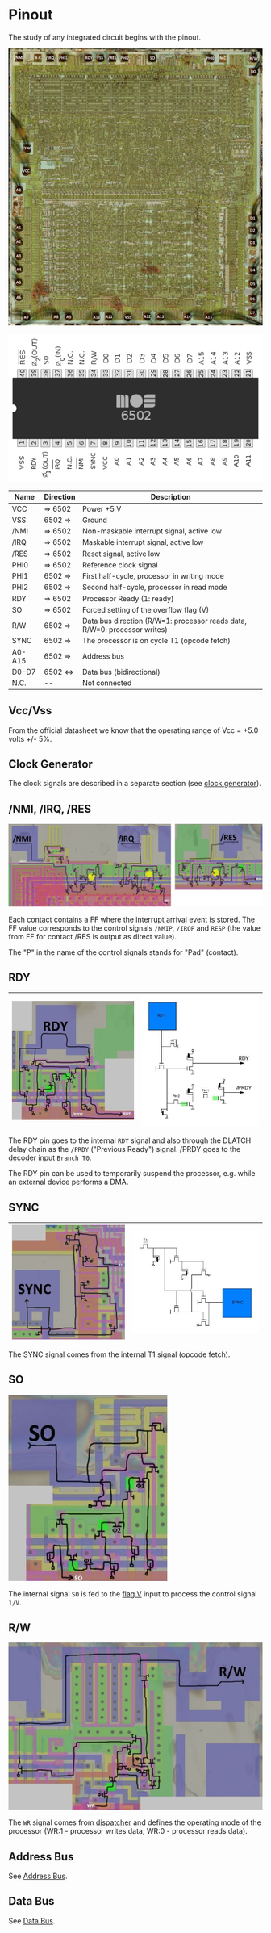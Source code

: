 # Pinout

The study of any integrated circuit begins with the pinout.

![6502_pads_map](/BreakingNESWiki/imgstore/6502_pads_map.jpg)

![6502_pinout](/BreakingNESWiki/imgstore/6502_pinout.png)

|Name|Direction|Description|
|---|---|---|
|VCC| => 6502     |Power +5 V|
|VSS| 6502 =>     |Ground|
|/NMI| => 6502  |Non-maskable interrupt signal, active low|
|/IRQ| => 6502  |Maskable interrupt signal, active low|
|/RES| => 6502  |Reset signal, active low|
|PHI0| => 6502 |Reference clock signal|
|PHI1| 6502 =>  |First half-cycle, processor in writing mode|
|PHI2| 6502 => |Second half-cycle, processor in read mode|
|RDY| => 6502 |Processor Ready (1: ready)|
|SO| => 6502 |Forced setting of the overflow flag (V)|
|R/W| 6502 => |Data bus direction (R/W=1: processor reads data, R/W=0: processor writes)|
|SYNC| 6502 => |The processor is on cycle T1 (opcode fetch)|
|A0-A15| 6502 => |Address bus|
|D0-D7| 6502 <=> |Data bus (bidirectional)|
|N.C.| -- |Not connected|

## Vcc/Vss

From the official datasheet we know that the operating range of Vcc = +5.0 volts +/- 5%.

## Clock Generator

The clock signals are described in a separate section (see [clock generator](clock.md)).

## /NMI, /IRQ, /RES

![intpads_trans](/BreakingNESWiki/imgstore/intpads_trans.jpg)

Each contact contains a FF where the interrupt arrival event is stored. The FF value corresponds to the control signals `/NMIP`, `/IRQP` and `RESP` (the value from FF for contact /RES is output as direct value).

The "P" in the name of the control signals stands for "Pad" (contact).

## RDY

|![rdy_tran](/BreakingNESWiki/imgstore/rdy_tran.jpg)|![rdy_nice](/BreakingNESWiki/imgstore/rdy_nice.jpg)|
|---|---|

The RDY pin goes to the internal `RDY` signal and also through the DLATCH delay chain as the `/PRDY` ("Previous Ready") signal.
/PRDY goes to the [decoder](decoder.md) input `Branch T0`.

The RDY pin can be used to temporarily suspend the processor, e.g. while an external device performs a DMA.

## SYNC

|![sync_tran](/BreakingNESWiki/imgstore/sync_tran.jpg)|![sync_nice](/BreakingNESWiki/imgstore/sync_nice.jpg)|
|---|---|

The SYNC signal comes from the internal T1 signal (opcode fetch).

## SO

![so_tran](/BreakingNESWiki/imgstore/so_tran.jpg)

The internal signal `SO` is fed to the [flag V](flags.md) input to process the control signal `1/V`.

## R/W

![rw_tran](/BreakingNESWiki/imgstore/rw_tran.jpg)

The `WR` signal comes from [dispatcher](dispatch.md) and defines the operating mode of the processor (WR:1 - processor writes data, WR:0 - processor reads data).

## Address Bus

See [Address Bus](address_bus.md).

## Data Bus

See [Data Bus](data_bus.md).
